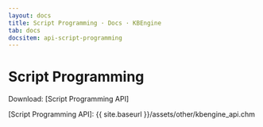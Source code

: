 ```yaml
---
layout: docs
title: Script Programming · Docs · KBEngine
tab: docs
docsitem: api-script-programming
---
```


Script Programming
====================

Download: 
[Script Programming API]



[Script Programming API]: {{ site.baseurl }}/assets/other/kbengine_api.chm